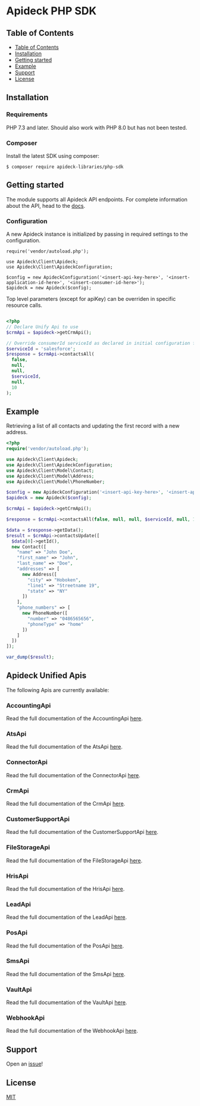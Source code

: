 
# Apideck PHP SDK

## Table of Contents

- [Table of Contents](#table-of-contents)
- [Installation](#installation)
- [Getting started](#getting-started)
- [Example](#example)
- [Support](#support)
- [License](#license)

## Installation

### Requirements

PHP 7.3 and later.
Should also work with PHP 8.0 but has not been tested.

### Composer

Install the latest SDK using composer:

```console
$ composer require apideck-libraries/php-sdk
```

## Getting started

The module supports all Apideck API endpoints. For complete information about the API, head
to the [docs][2].


### Configuration

A new Apideck instance is initialized by passing in required settings to the configuration.

```<?php
require('vendor/autoload.php');

use Apideck\Client\Apideck;
use Apideck\Client\ApideckConfiguration;

$config = new ApideckConfiguration('<insert-api-key-here>', '<insert-application-id-here>', '<insert-consumer-id-here>');
$apideck = new Apideck($config);
```

Top level parameters (except for apiKey) can be overriden in specific resource calls.

```php

<?php
// Declare Unify Api to use
$crmApi = $apideck->getCrmApi();

// Override consumerId serviceId as declared in initial configuration for this operation.
$serviceId = 'salesforce';
$response = $crmApi->contactsAll(
  false,
  null,
  null,
  $serviceId,
  null,
  10
);
```

## Example

Retrieving a list of all contacts and updating the first record with a new address.

```php
<?php
require('vendor/autoload.php');

use Apideck\Client\Apideck;
use Apideck\Client\ApideckConfiguration;
use Apideck\Client\Model\Contact;
use Apideck\Client\Model\Address;
use Apideck\Client\Model\PhoneNumber;

$config = new ApideckConfiguration('<insert-api-key-here>', '<insert-application-id-here>', '<insert-consumer-id-here>');
$apideck = new Apideck($config);

$crmApi = $apideck->getCrmApi();

$response = $crmApi->contactsAll(false, null, null, $serviceId, null, 10);

$data = $response->getData();
$result = $crmApi->contactsUpdate([
  $data[0]->getId(),
  new Contact([
    "name" => "John Doe",
    "first_name" => "John",
    "last_name" => "Doe",
    "addresses" => [
      new Address([
        "city" => "Hoboken",
        "line1" => "Streetname 19",
        "state" => "NY"
      ])
    ],
    "phone_numbers" => [
      new PhoneNumber([
        "number" => "0486565656",
        "phoneType" => "home"
      ])
    ]
  ])
]);

var_dump($result);
```

<a name="documentation-for-api-endpoints"></a>
## Apideck Unified Apis

The following Apis are currently available:

### AccountingApi

Read the full documentation of the AccountingApi [here](./src/gen/docs/apis/AccountingApi.md).

### AtsApi

Read the full documentation of the AtsApi [here](./src/gen/docs/apis/AtsApi.md).

### ConnectorApi

Read the full documentation of the ConnectorApi [here](./src/gen/docs/apis/ConnectorApi.md).

### CrmApi

Read the full documentation of the CrmApi [here](./src/gen/docs/apis/CrmApi.md).

### CustomerSupportApi

Read the full documentation of the CustomerSupportApi [here](./src/gen/docs/apis/CustomerSupportApi.md).

### FileStorageApi

Read the full documentation of the FileStorageApi [here](./src/gen/docs/apis/FileStorageApi.md).

### HrisApi

Read the full documentation of the HrisApi [here](./src/gen/docs/apis/HrisApi.md).

### LeadApi

Read the full documentation of the LeadApi [here](./src/gen/docs/apis/LeadApi.md).

### PosApi

Read the full documentation of the PosApi [here](./src/gen/docs/apis/PosApi.md).

### SmsApi

Read the full documentation of the SmsApi [here](./src/gen/docs/apis/SmsApi.md).

### VaultApi

Read the full documentation of the VaultApi [here](./src/gen/docs/apis/VaultApi.md).

### WebhookApi

Read the full documentation of the WebhookApi [here](./src/gen/docs/apis/WebhookApi.md).


## Support

Open an [issue][3]!

## License

[MIT][4]

[1]: https://apideck.com
[2]: https://developers.apideck.com/
[3]: https://github.com/apideck-libraries/php-sdk/issues/new
[4]: https://github.com/apideck-libraries/php-sdk/blob/master/LICENSE
